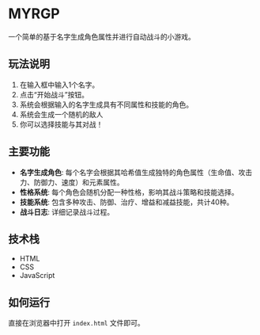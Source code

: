 # MYRGP

一个简单的基于名字生成角色属性并进行自动战斗的小游戏。

## 玩法说明

1.  在输入框中输入1个名字。
2.  点击“开始战斗”按钮。
3.  系统会根据输入的名字生成具有不同属性和技能的角色。
4.  系统会生成一个随机的敌人
5.  你可以选择技能与其对战！

## 主要功能

*   **名字生成角色**: 每个名字会根据其哈希值生成独特的角色属性（生命值、攻击力、防御力、速度）和元素属性。
*   **性格系统**: 每个角色会随机分配一种性格，影响其战斗策略和技能选择。
*   **技能系统**: 包含多种攻击、防御、治疗、增益和减益技能，共计40种。
*   **战斗日志**: 详细记录战斗过程。

## 技术栈

*   HTML
*   CSS
*   JavaScript

## 如何运行

直接在浏览器中打开 `index.html` 文件即可。
